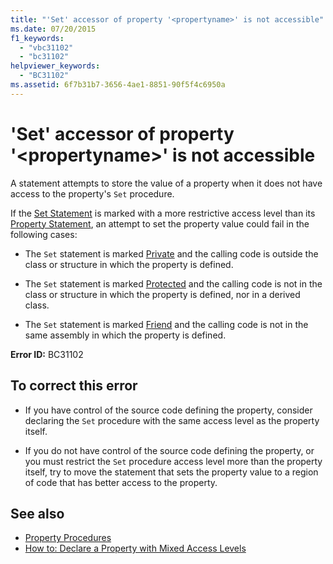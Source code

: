 ```yaml
---
title: "'Set' accessor of property '<propertyname>' is not accessible"
ms.date: 07/20/2015
f1_keywords: 
  - "vbc31102"
  - "bc31102"
helpviewer_keywords: 
  - "BC31102"
ms.assetid: 6f7b31b7-3656-4ae1-8851-90f5f4c6950a
---
```

# 'Set' accessor of property '\<propertyname>' is not accessible
A statement attempts to store the value of a property when it does not have access to the property's `Set` procedure.  
  
 If the [Set Statement](../statements/set-statement.md) is marked with a more restrictive access level than its [Property Statement](../statements/property-statement.md), an attempt to set the property value could fail in the following cases:  
  
- The `Set` statement is marked [Private](../modifiers/private.md) and the calling code is outside the class or structure in which the property is defined.  
  
- The `Set` statement is marked [Protected](../modifiers/protected.md) and the calling code is not in the class or structure in which the property is defined, nor in a derived class.  
  
- The `Set` statement is marked [Friend](../modifiers/friend.md) and the calling code is not in the same assembly in which the property is defined.  
  
 **Error ID:** BC31102  
  
## To correct this error  
  
- If you have control of the source code defining the property, consider declaring the `Set` procedure with the same access level as the property itself.  
  
- If you do not have control of the source code defining the property, or you must restrict the `Set` procedure access level more than the property itself, try to move the statement that sets the property value to a region of code that has better access to the property.  
  
## See also

- [Property Procedures](../../programming-guide/language-features/procedures/property-procedures.md)
- [How to: Declare a Property with Mixed Access Levels](../../programming-guide/language-features/procedures/how-to-declare-a-property-with-mixed-access-levels.md)
